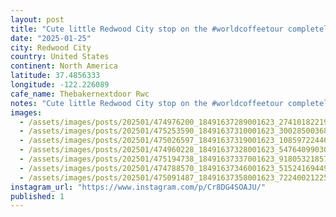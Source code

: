 ```yaml
---
layout: post
title: "Cute little Redwood City stop on the #worldcoffeetour completely with delightful sweet treats. @thebakernextdoor_rwc"
date: "2025-01-25"
city: Redwood City
country: United States
continent: North America
latitude: 37.4856333
longitude: -122.226089
cafe_name: Thebakernextdoor Rwc
notes: "Cute little Redwood City stop on the #worldcoffeetour completely with delightful sweet treats. @thebakernextdoor_rwc"
images: 
  - /assets/images/posts/202501/474976200_18491637289001623_2741018221970030589_n_18103387420471089.jpg
  - /assets/images/posts/202501/475253590_18491637310001623_3002850036834678301_n_17938402421841024.jpg
  - /assets/images/posts/202501/475026597_18491637319001623_1085972244695009490_n_18031357274252572.jpg
  - /assets/images/posts/202501/474960228_18491637328001623_5476409903024695044_n_18065552119693738.jpg
  - /assets/images/posts/202501/475194738_18491637337001623_9180532185722715890_n_17902897440014488.jpg
  - /assets/images/posts/202501/474788570_18491637346001623_5152416944900353122_n_18267453679252522.jpg
  - /assets/images/posts/202501/475091487_18491637358001623_7224002122587766570_n_18079224304626132.jpg
instagram_url: "https://www.instagram.com/p/Cr8DG4SOAJU/"
published: 1
---
```

